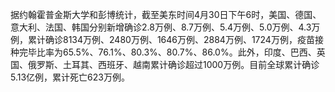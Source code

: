 据约翰霍普金斯大学和彭博统计，截至美东时间4月30日下午6时，美国、德国、意大利、法国、韩国分别新增确诊2.8万例、8.7万例、5.4万例、5.0万例、4.3万例，累计确诊8134万例、2480万例、1646万例、2884万例、1724万例，疫苗接种完毕比率为65.5%、76.1%、80.3%、80.7%、86.0%。此外，印度、巴西、英国、俄罗斯、土耳其、西班牙、越南累计确诊超过1000万例。目前全球累计确诊5.13亿例，累计死亡623万例。